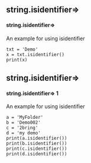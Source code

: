 ## string.isidentifier=>
#### string.isidentifier=>
An example for using isidentifier
```
txt = 'Demo'
x = txt.isidentifier()
print(x)
```

## string.isidentifier=>
#### string.isidentifier=> 1
An example for using isidentifier
```
a = 'MyFolder'
b = 'Demo002'
c = '2bring'
d = 'my demo'
print(a.isidentifier())
print(b.isidentifier())
print(c.isidentifier())
print(d.isidentifier())
```
